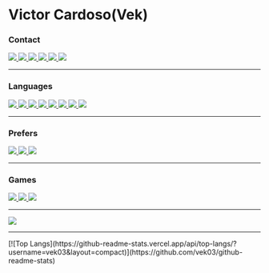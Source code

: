 <h1>Victor Cardoso(Vek)</h1>

<h3>Contact</h3>

<a href="https://www.instagram.com/03__vek/" alt="Instagram" target="_blank">
  <img src="https://img.shields.io/badge/-Instagram-DF0174?style=for-the-badge&labelColor=DF0174&logo=instagram&logoColor=white&link=https://www.instagram.com/03__vek">
</a>

<a href="https://www.linkedin.com/in/victornovaescardoso" alt="Linkedin" target="_blank">
  <img src="https://img.shields.io/badge/LinkedIn-0077B5?style=for-the-badge&logo=linkedin&logoColor=white&link=https://www.linkedin.com/in/victornovaescardoso">
</a>

<a href="https://www.facebook.com/profile.php?id=100008035930779" alt="Facebook" target="_blank">
  <img src="https://img.shields.io/badge/Facebook-1877F2?style=for-the-badge&logo=facebook&logoColor=white&link=https://www.facebook.com/profile.php?id=100008035930779">
</a>

<a href="https://twitter.com/03__vek" alt="Twitter" target="_blank">
  <img src="https://img.shields.io/badge/Twitter-1DA1F2?style=for-the-badge&logo=twitter&logoColor=white&link=https://twitter.com/03__vek">
</a>

<a href="#@Vek_bonilha03" alt="Telegram" target="_blank">
  <img src="https://img.shields.io/badge/Telegram-2CA5E0?style=for-the-badge&logo=telegram&logoColor=white">
</a>

<a href="https://github.com/vek03/" alt="Github" target="_blank">
  <img src="https://img.shields.io/badge/GitHub-100000?style=for-the-badge&logo=github&logoColor=white&link=https://github.com/vek03/">
</a>

<hr>



<h3>Languages</h3>

<a href="#java" alt="Java" target="_blank">
  <img src="https://img.shields.io/badge/Java-ED8B00?style=for-the-badge&logo=java&logoColor=white">
</a>

<a href="#python" alt="Python" target="_blank">
  <img src="https://img.shields.io/badge/Python-14354C?style=for-the-badge&logo=python&logoColor=white">
</a>

<a href="#html" alt="HTML" target="_blank">
  <img src="https://img.shields.io/badge/HTML5-E34F26?style=for-the-badge&logo=html5&logoColor=white">
</a>

<a href="#css" alt="CSS" target="_blank">
  <img src="https://img.shields.io/badge/CSS3-1572B6?style=for-the-badge&logo=css3&logoColor=white">
</a>

<a href="#c++" alt="C++" target="_blank">
  <img src="https://img.shields.io/badge/C%2B%2B-00599C?style=for-the-badge&logo=c%2B%2B&logoColor=white">
</a>

<a href="#php" alt="PHP" target="_blank">
  <img src="https://img.shields.io/badge/PHP-777BB4?style=for-the-badge&logo=php&logoColor=white">
</a>

<a href="#kotlin" alt="Kotlin" target="_blank">
  <img src="https://img.shields.io/badge/Kotlin-0095D5?&style=for-the-badge&logo=kotlin&logoColor=white">
</a>

<a href="#bootstrap" alt="Bootstrap" target="_blank">
  <img src="https://img.shields.io/badge/Bootstrap-563D7C?style=for-the-badge&logo=bootstrap&logoColor=white">
</a>

<hr>

<h3>Prefers</h3>

<a href="#windows" alt="Windows" target="_blank">
  <img src="https://img.shields.io/badge/Windows-017AD7?style=for-the-badge&logo=windows&logoColor=white">
</a>

<a href="#apache" alt="Apache" target="_blank">
  <img src="https://img.shields.io/badge/Apache-CA2136?style=for-the-badge&logo=apache&logoColor=white">
</a>

<a href="#microsoftoffice" alt="Microsoft Office" target="_blank">
  <img src="https://img.shields.io/badge/Microsoft_Office-D83B01?style=for-the-badge&logo=microsoft-office&logoColor=white">
</a>

<hr>

<h3>Games</h3>

<a href="#playstation" alt="Playstation" target="_blank">
  <img src="https://img.shields.io/badge/PlayStation-003791?style=for-the-badge&logo=playstation&logoColor=white">
</a>

<a href="#xbox" alt="Xbox" target="_blank">
  <img src="https://img.shields.io/badge/Xbox-107C10?style=for-the-badge&logo=xbox&logoColor=white">
</a>

<a href="#steam" alt="Steam" target="_blank">
  <img src="https://img.shields.io/badge/Steam-000000?style=for-the-badge&logo=steam&logoColor=white">
</a>

<hr>

<a href="#ghost_rider" alt="Ghost Rider" target="_blank">
  <img src="https://i.pinimg.com/originals/1a/0a/e6/1a0ae6fbda501e7892462440f4236633.gif">
</a>

<hr>
[![Top Langs](https://github-readme-stats.vercel.app/api/top-langs/?username=vek03&layout=compact)](https://github.com/vek03/github-readme-stats)




<!--
**vek03/vek03** is a ✨ _special_ ✨ repository because its `README.md` (this file) appears on your GitHub profile.

Here are some ideas to get you started:

- 🔭 I’m currently working on ...
- 🌱 I’m currently learning ...
- 👯 I’m looking to collaborate on ...
- 🤔 I’m looking for help with ...
- 💬 Ask me about ...
- 📫 How to reach me: ...
- 😄 Pronouns: ...
- ⚡ Fun fact: ...
-->
